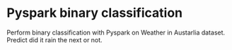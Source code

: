 # Pyspark binary classification
Perform binary classification with Pyspark on Weather in Austarlia dataset. Predict did it rain the next or not.
